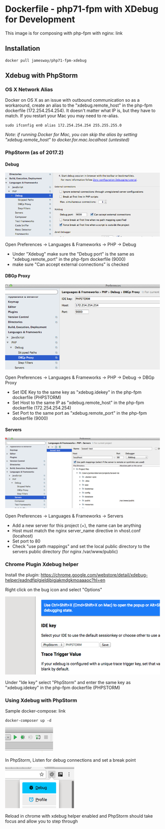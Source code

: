 # Dockerfile - php71-fpm with XDebug for Development
This image is for composing with php-fpm with nginx: link

## Installation
```
docker pull jamesway/php71-fpm-xdebug
```

## Xdebug with PhpStorm

### OS X Network Alias
Docker on OS X as an issue with outbound communication so as a workaround, create an alias to the "xdebug.remote_host" in the php-fpm dockerfile (172.254.254.254). It doesn't matter what IP is, but they have to match. If you restart your Mac you may need to re-alias.

```
sudo ifconfig en0 alias 172.254.254.254 255.255.255.0
```

*Note: if running Docker for Mac, you can skip the alias by setting "xdebug.remote_host" to docker.for.mac.localhost (untested)*

### PhpStorm (as of 2017.2)

#### Debug
![Alt text](./README/phpstorm-debug.png)

Open Preferences -> Languages & Frameworks -> PHP -> Debug
- Under "Xdebug" make sure the "Debug port" is the same as "xdebug.remote_port" in the php-fpm dockerfile (9000)
- make sure "Can accept external connections" is checked

#### DBGp Proxy
![Alt text](./README/phpstorm-dbgp-proxy.png)

Open Preferences -> Languages & Frameworks -> PHP -> Debug -> DBGp Proxy
- Set IDE Key to the same key as "xdebug.idekey" in the php-fpm dockerfile (PHPSTORM)
- Set Host to the same IP as "xdebug.remote_host" in the php-fpm dockerfile (172.254.254.254)
- Set Port to the same port as "xdebug.remote_port" in the php-fpm dockerfile (9000)

#### Servers
![Alt text](./README/phpstorm-servers.png)

Open Preferences -> Languages & Frameworks -> Servers
- Add a new server for this project (+), the name can be anything
- Host must match the nginx server_name directive in vhost.conf (locahost)
- Set port to 80
- Check "use path mappings" and set the local public directory to the servers public directory (for nginx /var/www/public)

### Chrome Plugin Xdebug helper

Install the plugin: https://chrome.google.com/webstore/detail/xdebug-helper/eadndfjplgieldjbigjakmdgkmoaaaoc?hl=en

Right click on the bug icon and select "Options"

![Alt text](./README/xdebug-helper-settings.png)

Under "Ide key" select "PhpStorm" and enter the same key as "xdebug.idekey" in the php-fpm dockerfile (PHPSTORM)

### Using Xdebug with PhpStorm

Sample docker-compose: link
```
docker-composer up -d
```

![Alt text](./README/phpstorm-listen.png)

In PhpStorm, Listen for debug connections and set a break point


![Alt text](./README/xdebug-helper-enable.png)

Reload in chrome with xdebug helper enabled and PhpStorm should take focus and allow you to step through
